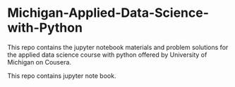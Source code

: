 # Michigan-Applied-Data-Science-with-Python
This repo contains the jupyter notebook materials and problem solutions for the applied data science course with python offered by University of Michigan on Cousera. 

This repo contains jupyter note book.

